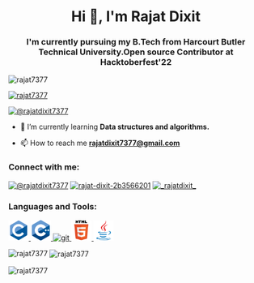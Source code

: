 <h1 align="center">Hi 👋, I'm Rajat Dixit</h1>
<h3 align="center">I'm currently pursuing my B.Tech from Harcourt Butler Technical University.Open source Contributor at Hacktoberfest'22</h3>

<p align="left"> <img src="https://komarev.com/ghpvc/?username=rajat7377&label=Profile%20views&color=0e75b6&style=flat" alt="rajat7377" /> </p>

<p align="left"> <a href="https://github.com/ryo-ma/github-profile-trophy"><img src="https://github-profile-trophy.vercel.app/?username=rajat7377" alt="rajat7377" /></a> </p>

<p align="left"> <a href="https://twitter.com/@rajatdixit7377" target="blank"><img src="https://img.shields.io/twitter/follow/@rajatdixit7377?logo=twitter&style=for-the-badge" alt="@rajatdixit7377" /></a> </p>

- 🌱 I’m currently learning **Data structures and algorithms.**

- 📫 How to reach me **rajatdixit7377@gmail.com**

<h3 align="left">Connect with me:</h3>
<p align="left">
<a href="https://twitter.com/@rajatdixit7377" target="blank"><img align="center" src="https://raw.githubusercontent.com/rahuldkjain/github-profile-readme-generator/master/src/images/icons/Social/twitter.svg" alt="@rajatdixit7377" height="30" width="40" /></a>
<a href="https://linkedin.com/in/rajat-dixit-2b3566201" target="blank"><img align="center" src="https://raw.githubusercontent.com/rahuldkjain/github-profile-readme-generator/master/src/images/icons/Social/linked-in-alt.svg" alt="rajat-dixit-2b3566201" height="30" width="40" /></a>
<a href="https://instagram.com/_rajatdixit_" target="blank"><img align="center" src="https://raw.githubusercontent.com/rahuldkjain/github-profile-readme-generator/master/src/images/icons/Social/instagram.svg" alt="_rajatdixit_" height="30" width="40" /></a>
</p>

<h3 align="left">Languages and Tools:</h3>
<p align="left"> <a href="https://www.cprogramming.com/" target="_blank" rel="noreferrer"> <img src="https://raw.githubusercontent.com/devicons/devicon/master/icons/c/c-original.svg" alt="c" width="40" height="40"/> </a> <a href="https://www.w3schools.com/cpp/" target="_blank" rel="noreferrer"> <img src="https://raw.githubusercontent.com/devicons/devicon/master/icons/cplusplus/cplusplus-original.svg" alt="cplusplus" width="40" height="40"/> </a> <a href="https://git-scm.com/" target="_blank" rel="noreferrer"> <img src="https://www.vectorlogo.zone/logos/git-scm/git-scm-icon.svg" alt="git" width="40" height="40"/> </a> <a href="https://www.w3.org/html/" target="_blank" rel="noreferrer"> <img src="https://raw.githubusercontent.com/devicons/devicon/master/icons/html5/html5-original-wordmark.svg" alt="html5" width="40" height="40"/> </a> <a href="https://www.java.com" target="_blank" rel="noreferrer"> <img src="https://raw.githubusercontent.com/devicons/devicon/master/icons/java/java-original.svg" alt="java" width="40" height="40"/> </a> </p>

<p><img align="left" src="https://github-readme-stats.vercel.app/api/top-langs?username=rajat7377&show_icons=true&locale=en&layout=compact" alt="rajat7377" /></p>

<p>&nbsp;<img align="center" src="https://github-readme-stats.vercel.app/api?username=rajat7377&show_icons=true&locale=en" alt="rajat7377" /></p>

<p><img align="center" src="https://github-readme-streak-stats.herokuapp.com/?user=rajat7377&" alt="rajat7377" /></p>

